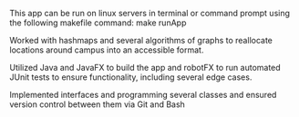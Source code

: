 This app can be run on linux servers in terminal or command prompt using the following makefile command:
make runApp

Worked with hashmaps and several algorithms of graphs to reallocate locations around campus into an accessible format.

Utilized Java and JavaFX to build the app and robotFX to run automated JUnit tests to ensure functionality, including several edge cases.

Implemented interfaces and programming several classes and ensured version control between them via Git and Bash
